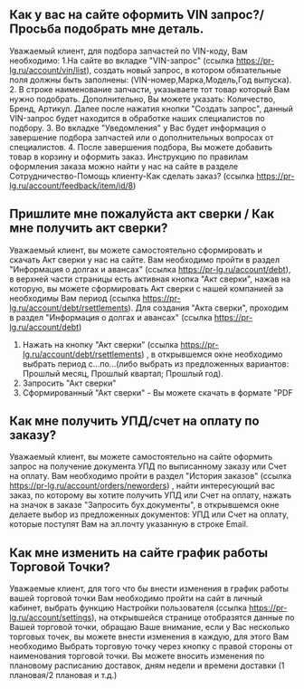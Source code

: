 ## Как у вас на сайте оформить VIN запрос?/Просьба подобрать мне деталь.

Уважаемый клиент, для подбора запчастей по VIN-коду, Вам необходимо: 1.На сайте во вкладке
"VIN-запрос" (ссылка https://pr-lg.ru/account/vin/list), создать новый запрос, в котором
обязательные поля должны быть заполнены: (VIN-номер,Марка,Модель,Год выпуска). 2. В строке
наименование запчасти, указываете тот товар который Вам нужно подобрать. Дополнительно, Вы можете
указать: Количество, Бренд, Артикул. Далее после нажатия кнопки "Создать запрос", данный VIN-запрос
будет находится в обработке наших специалистов по подбору. 3. Во вкладке "Уведомления" у Вас будет
информация о завершение подбора запчастей или о дополнительных вопросах от специалистов. 4. После
завершения подбора, Вы можете добавить товар в корзину и оформить заказ. Инструкцию по правилам
оформления заказа можно найти у нас на сайте в разделе Сотрудничество-Помощь клиенту-Как сделать
заказ? (ссылка https://pr-lg.ru/account/feedback/item/id/8)

## Пришлите мне пожалуйста акт сверки / Как мне получить акт сверки?

Уважаемый клиент, вы можете самостоятельно сформировать и скачать Акт сверки у нас на сайте. Вам
необходимо пройти в раздел "Информация о долгах и авансах" (ссылка https://pr-lg.ru/account/debt), в
верхней части страницы есть активная кнопка "Акт сверки", нажав на которую, вы можете сформировать
Акт сверки с нашей компанией за необходимы Вам период (ссылка
https://pr-lg.ru/account/debt/rsettlements). Для создания "Акта сверки", проходим в раздел
"Информация о долгах и авансах" (ссылка https://pr-lg.ru/account/debt)

1. Нажать на кнопку "Акт сверки" (ссылка https://pr-lg.ru/account/debt/rsettlements) , в открывшемся
   окне необходимо выбрать период с...по…(либо выбрать из предложенных вариантов: Прошлый месяц,
   Прошлый квартал; Прошлый год).
2. Запросить "Акт сверки"
3. Сформированный "Акт сверки" - Вы можете скачать в формате "PDF

## Как мне получить УПД/счет на оплату по заказу?

Уважаемый клиент, вы можете самостоятельно на сайте оформить запрос на получение документа УПД по
выписанному заказу или Счет на оплату. Вам необходимо пройти в раздел "История заказов" (ссылка
https://pr-lg.ru/account/orders/neworders) , найти интересующий вас заказ, по которому вы хотите
получить УПД или Счет на оплату, нажать на значок в заказе "Запросить бух.документы", в открывшемся
окне делаете выбор из предложенных документов: УПД или Счет на оплату, которые поступят Вам на
эл.почту указанную в строке Email.

## Как мне изменить на сайте график работы Торговой Точки?

Уважаемые клиент, для того что бы внести изменения в график работы вашей торговой точки Вам
необходимо пройти на сайт в личный кабинет, выбрать функцию Настройки пользователя (ссылка
https://pr-lg.ru/account/settings), на открывшейся странице отобразятся данные по Вашей торговой
точки, обращаю Ваше внимание, если у Вас несколько торговых точек, вы можете внести изменения в
каждую, для этого Вам необходимо Выбрать торговую точку через кнопку с правой стороны от
наименования торговой точки. Вы можете вносить изменения по плановому расписанию доставок, дням
недели и времени доставки (1 плановая/2 плановая и т.д.)
